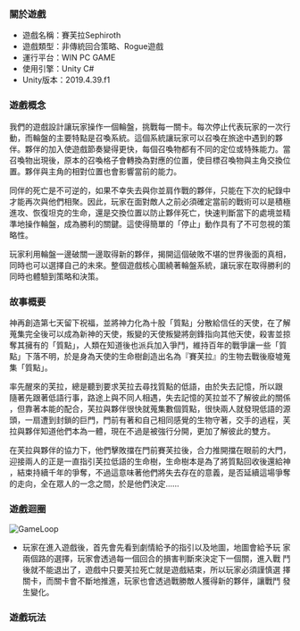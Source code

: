 ### 關於遊戲  

- 遊戲名稱：賽芙拉Sephiroth
- 遊戲類型：非傳統回合策略、Rogue遊戲
- 運行平台：WIN PC GAME
- 使用引擎：Unity C#
- Unity版本：2019.4.39.f1

  
  
### 遊戲概念  
  
我們的遊戲設計讓玩家操作一個輪盤，挑戰每一關卡。每次停止代表玩家的一次行動，而輪盤的主要特點是召喚系統。這個系統讓玩家可以召喚在旅途中遇到的夥伴。夥伴的加入使遊戲節奏變得更快，每個召喚物都有不同的定位或特殊能力。當召喚物出現後，原本的召喚格子會轉換為對應的位置，使目標召喚物與主角交換位置。夥伴與主角的相對位置也會影響當前的能力。

同伴的死亡是不可逆的，如果不幸失去與你並肩作戰的夥伴，只能在下次的紀錄中才能再次與他們相聚。因此，玩家在面對敵人之前必須確定當前的戰術可以是積極進攻、恢復坦克的生命，還是交換位置以防止夥伴死亡，快速判斷當下的處境並精準地操作輪盤，成為勝利的關鍵。這使得簡單的「停止」動作具有了不可忽視的策略性。 

玩家利用輪盤一邊破關一邊取得新的夥伴，揭開這個破敗不堪的世界後面的真相，同時也可以選擇自己的未來。整個遊戲核心圍繞著輪盤系統，讓玩家在取得勝利的同時也體驗到策略和決策。

### 故事概要
神再創造第七天留下祝福，並將神力化為十股「質點」分散給信任的天使，在了解
蒐集完全後可以成為新神的天使，叛變的天使叛變將劍鋒指向其他天使，殺害並掠
奪其擁有的「質點」，人類在知道後也派兵加入爭鬥，維持百年的戰爭讓一些「質
點」下落不明，於是身為天使的生命樹創造出名為『賽芙拉』的生物去戰後廢墟蒐
集「質點」。 

率先醒來的芙拉，總是聽到要求芙拉去尋找質點的低語，由於失去記憶，所以跟
隨著先跟著低語行事，路途上與不同人相遇，失去記憶的芙拉並不了解彼此的關係
，但靠著本能的配合，芙拉與夥伴很快就蒐集數個質點，很快兩人就發現低語的源
頭，一扇遭到封鎖的巨門，門前有著和自己相同感覺的生物守著，交手的過程，芙
拉與夥伴知道他們本為一體，現在不過是被強行分開，更加了解彼此的雙方。

在芙拉與夥伴的協力下，他們擊敗擋在門前賽芙拉後，合力推開擋在眼前的大門，
迎接兩人的正是一直指引芙拉低語的生命樹，生命樹本是為了將質點回收後還給神
，結束持續千年的爭奪，不過這意味著他們將失去存在的意義，是否延續這場爭奪
的走向，全在眾人的一念之間，於是他們決定……

### 遊戲迴圈
![GameLoop](/Assets/readme_PNG/GameLoop.png)
- 玩家在進入遊戲後，首先會先看到劇情給予的指引以及地圖，地圖會給予玩
家兩個路的選擇，玩家會透過每一個回合的損害判斷來決定下一個關，進入戰
鬥後就不能退出了，遊戲中只要芙拉死亡就是遊戲結束，所以玩家必須謹慎選
擇關卡，而關卡會不斷地推進，玩家也會透過戰勝敵人獲得新的夥伴，讓戰鬥
發生變化。

### 遊戲玩法

